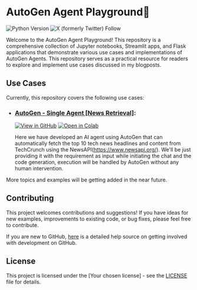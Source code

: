 # AutoGen Agent Playground🦦
![Python Version](https://img.shields.io/badge/Supported_Python_Versions-3.8%20%7C%203.9%20%7C%203.10%20%7C%203.11%20%7C%203.12-blue)
![X (formerly Twitter) Follow](https://img.shields.io/twitter/follow/ritwick_bhargav)

Welcome to the AutoGen Agent Playground! This repository is a comprehensive collection of Jupyter notebooks, Streamlit apps, and Flask applications that demonstrate various use cases and implementations of AutoGen Agents. This repository serves as a practical resource for readers to explore and implement use cases discussed in my blogposts.

## Use Cases
Currently, this repository covers the following use cases:
- ### [AutoGen - Single Agent [News Retrieval]](https://github.com/ritwickbhargav80/autogen-agent-playground/blob/54f0d099833b540fdedc0cf445f309e2b6425a87/Single%20Agent/News%20Retrieval/AutoGen_Single_Agent_%5BNews_Retrieval%5D.ipynb):
  
   [![View in GitHub](https://img.shields.io/static/v1?message=View%20in%20GitHub&logo=GitHub&labelColor=5c5c5c&color=1182c3&logoColor=white&label=%20)](https://github.com/ritwickbhargav80/autogen-agent-playground/blob/54f0d099833b540fdedc0cf445f309e2b6425a87/Single%20Agent/News%20Retrieval/AutoGen_Single_Agent_%5BNews_Retrieval%5D.ipynb)
   [![Open in Colab](https://colab.research.google.com/assets/colab-badge.svg)](https://colab.research.google.com/drive/1j2p41uVumMU8YGHXKhKIRw2Dwb6Z2fgB)
   
   Here we have developed an AI agent using AutoGen that can automatically fetch the top 10 tech news headlines and content from TechCrunch using the NewsAPI(https://www.newsapi.org/). We'll be just providing it with the requirement as input while initiating the chat and the code generation, execution will be handled by AutoGen without any human intervention.

More topics and examples will be getting added in the near future.

## Contributing
This project welcomes contributions and suggestions! If you have ideas for new examples, improvements to existing code, or bug fixes, please feel free to contribute.

If you are new to GitHub, [here](https://opensource.guide/how-to-contribute/#how-to-submit-a-contribution) is a detailed help source on getting involved with development on GitHub.

## License
This project is licensed under the [Your chosen license] - see the [LICENSE](LICENSE) file for details.
